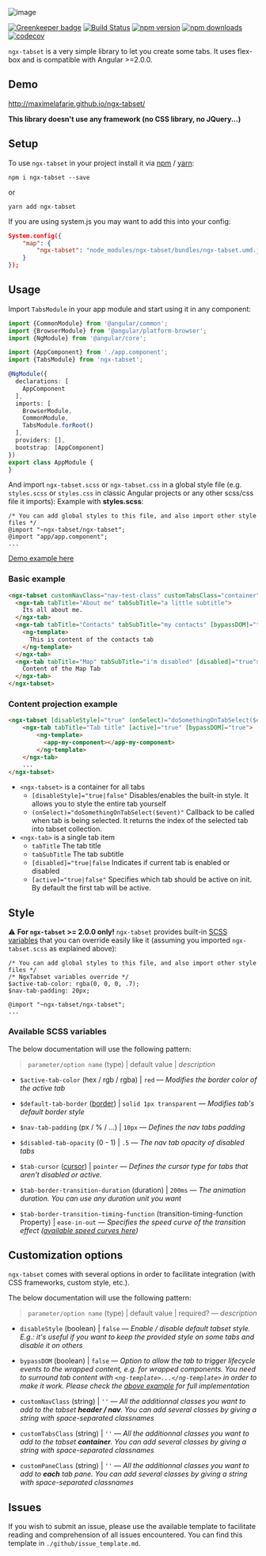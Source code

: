 ![image](https://user-images.githubusercontent.com/5319267/28922057-f0d471fa-7858-11e7-8478-010657fd0e60.png)

[![Greenkeeper badge](https://badges.greenkeeper.io/maximelafarie/ngx-tabset.svg)](https://greenkeeper.io/)
[![Build Status](https://travis-ci.org/maximelafarie/ngx-tabset.svg?branch=master)](https://travis-ci.org/maximelafarie/ngx-tabset) [![npm version](https://badge.fury.io/js/ngx-tabset.svg)](https://badge.fury.io/js/ngx-tabset) [![npm downloads](https://img.shields.io/npm/dm/ngx-tabset.svg)](https://npmjs.org/ngx-tabset) [![codecov](https://codecov.io/gh/maximelafarie/ngx-tabset/branch/master/graph/badge.svg)](https://codecov.io/gh/maximelafarie/ngx-tabset)

`ngx-tabset` is a very simple library to let you create some tabs. It uses flex-box and is compatible with Angular >=2.0.0.

## Demo
http://maximelafarie.github.io/ngx-tabset/

**This library doesn't use any framework (no CSS library, no JQuery...)**

## Setup
To use `ngx-tabset` in your project install it via [npm](https://www.npmjs.com/package/ngx-tabset) / [yarn](https://yarnpkg.com/fr/package/ngx-tabset):
```
npm i ngx-tabset --save
```
or
```
yarn add ngx-tabset
```

If you are using system.js you may want to add this into your config:

```json
System.config({
    "map": {
        "ngx-tabset": "node_modules/ngx-tabset/bundles/ngx-tabset.umd.js"
    }
});
```

## Usage

Import `TabsModule` in your app module and start using it in any component:
```typescript
import {CommonModule} from '@angular/common';
import {BrowserModule} from '@angular/platform-browser';
import {NgModule} from '@angular/core';

import {AppComponent} from './app.component';
import {TabsModule} from 'ngx-tabset';

@NgModule({
  declarations: [
    AppComponent
  ],
  imports: [
    BrowserModule,
    CommonModule,
    TabsModule.forRoot()
  ],
  providers: [],
  bootstrap: [AppComponent]
})
export class AppModule {
}
```

And import `ngx-tabset.scss` or `ngx-tabset.css` in a global style file (e.g. `styles.scss` or `styles.css` in classic Angular projects or any other scss/css file it imports):
Example with **styles.scss**:
```
/* You can add global styles to this file, and also import other style files */
@import "~ngx-tabset/ngx-tabset";
@import "app/app.component";
...
```
[Demo example here](https://maximelafarie.com/ngx-tabset/blob/master/src/styles.scss)

### Basic example
```html
<ngx-tabset customNavClass="nav-test-class" customTabsClass="container">
  <ngx-tab tabTitle="About me" tabSubTitle="a little subtitle">
    Its all about me.
  </ngx-tab>
  <ngx-tab tabTitle="Contacts" tabSubTitle="my contacts" [bypassDOM]="true">
    <ng-template>
      This is content of the contacts tab
    </ng-template>
  </ngx-tab>
  <ngx-tab tabTitle="Map" tabSubTitle="i'm disabled" [disabled]="true">
    Content of the Map Tab
  </ngx-tab>
</ngx-tabset>
```

### Content projection example
```html
<ngx-tabset [disableStyle]="true" (onSelect)="doSomethingOnTabSelect($event)">
    <ngx-tab tabTitle="Tab title" [active]="true" [bypassDOM]="true">
        <ng-template>
          <app-my-component></app-my-component>
        </ng-template>
    </ngx-tab>
    ...
</ngx-tabset>
```

* `<ngx-tabset>` is a container for all tabs
    * `[disableStyle]="true|false"` Disables/enables the built-in style. It allows you to style the entire tab yourself
    * `(onSelect)="doSomethingOnTabSelect($event)"` Callback to be called when tab is being selected. It returns the index of the selected tab into tabset collection.
* `<ngx-tab>` is a single tab item
    * `tabTitle` The tab title
    * `tabSubTitle` The tab subtitle
    * `[disabled]="true|false` Indicates if current tab is enabled or disabled
    * `[active]="true|false"` Specifies which tab should be active on init. By default the first tab will be active.


## Style
⚠️ **For `ngx-tabset` >= 2.0.0 only!**
`ngx-tabset` provides built-in [SCSS variables](https://sass-lang.com/guide#topic-2) that you can override easily like it (assuming you imported `ngx-tabset.scss` as explained above):
```
/* You can add global styles to this file, and also import other style files */
/* NgxTabset variables override */
$active-tab-color: rgba(0, 0, 0, .7);
$nav-tab-padding: 20px;

@import "~ngx-tabset/ngx-tabset";
...
```

### Available SCSS variables
The below documentation will use the following pattern:
> `parameter/option name` (type) | default value | _description_

- `$active-tab-color` (hex / rgb / rgba) | `red` ― _Modifies the border color of the active tab_

- `$default-tab-border` ([border](https://developer.mozilla.org/fr/docs/Web/CSS/border)) | `solid 1px transparent` ― _Modifies tab's default border style_

- `$nav-tab-padding` (px / % / ...) | `10px` ― _Defines the nav tabs padding_

- `$disabled-tab-opacity` (0 - 1) | `.5` ― _The nav tab opacity of disabled tabs_

- `$tab-cursor` ([cursor](https://developer.mozilla.org/fr/docs/Web/CSS/cursor)) | `pointer` ― _Defines the cursor type for tabs that aren't disabled or active._

- `$tab-border-transition-duration` (duration) | `200ms` ― _The animation duration. You can use any duration unit you want_

- `$tab-border-transition-timing-function` (transition-timing-function Property) | `ease-in-out` ― _Specifies the speed curve of the transition effect ([available speed curves here](https://www.w3schools.com/cssref/css3_pr_transition-timing-function.asp))_


## Customization options
`ngx-tabset` comes with several options in order to facilitate integration (with CSS frameworks, custom style, etc.).

The below documentation will use the following pattern:
> `parameter/option name` (type) | default value | required? ― _description_

- `disableStyle` (boolean) | `false` ― _Enable / disable default tabset style. E.g.: it's useful if you want to keep the provided style on some tabs and disable it on others_

- `bypassDOM` (boolean) | `false` ― _Option to allow the tab to trigger lifecycle events to the wrapped content, e.g. for wrapped components. You need to surround tab content with `<ng-template>...</ng-template>` in order to make it work. Please check the [above example](https://maximelafarie.com/ngx-tabset#more-complete-example) for full implementation_

- `customNavClass` (string) | `''` ― _All the additionnal classes you want to add to the tabset **header / nav**. You can add several classes by giving a string with space-separated classnames_

- `customTabsClass` (string) | `''` ― _All the additionnal classes you want to add to the tabset **container**. You can add several classes by giving a string with space-separated classnames_

- `customPaneClass` (string) | `''` ― _All the additionnal classes you want to add to **each** tab pane. You can add several classes by giving a string with space-separated classnames_

## Issues
If you wish to submit an issue, please use the available template to facilitate reading and comprehension of all issues encountered. You can find this template in `./github/issue_template.md`.